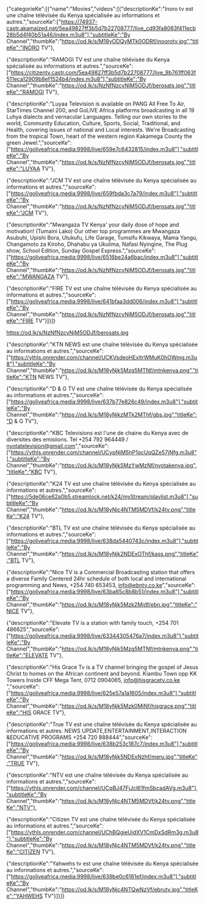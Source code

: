 {"categorieKe":[{"name":"Movies","videos":[{"descriptionKe":"Inoro tv est une chaîne télévisée du Kenya spécialisée au informations et autres.","sourceKe":["https://74937-castr.akamaized.net/5ea49827ff3b5d7b22708777/live_cd93fa8063f411ecb28b5d4f40b51a46/index.m3u8"],"subtitleKe":"By Channel","thumbKe":"https://od.lk/s/M18yODQyMTk0ODRf/inoorotv.jpg","titleKe":"INORO TV"},

{"descriptionKe":"RAMOGI TV est une chaîne télévisée du Kenya spécialisée au informations et autres.","sourceKe":["https://citizentv.castr.com/5ea49827ff3b5d7b22708777/live_9b761ff063f511eca12909b8ef1524b4/index.m3u8"],"subtitleKe":"By Channel","thumbKe":"https://od.lk/s/NzNfNzcyNjM5ODJf/berosats.jpg","titleKe":"RAMOGI TV"},

{"descriptionKe":"Luyaa Television is available on PANG All Free To Air, StarTimes Channel 200, and GoLIVE Africa platforms broadcasting in all 19 Luhya dialects and vernacular Languages. Telling our own stories to the world, Community Education, Culture, Sports, Social, Traditional, and Health, covering issues of national and Local interests. We're Broadcasting from the tropical Town, heart of the western region Kakamega County the green Jewel.","sourceKe":["https://goliveafrica.media:9998/live/659e7c6432815/index.m3u8"],"subtitleKe":"By Channel","thumbKe":"https://od.lk/s/NzNfNzcyNjM5ODJf/berosats.jpg","titleKe":"LUYAA TV"},

{"descriptionKe":"JCM TV est une chaîne télévisée du Kenya spécialisée au informations et autres.","sourceKe":["https://goliveafrica.media:9998/live/659fbda3c7a79/index.m3u8"],"subtitleKe":"By Channel","thumbKe":"https://od.lk/s/NzNfNzcyNjM5ODJf/berosats.jpg","titleKe":"JCM TV"},

{"descriptionKe":"Mwangaza TV Kenya' your daily dose of hope and motivation! (Tumaini Lako) Our other top programmes are Mwangaza Asubuhi, Upishi Bora, Utukufu, Life Garage, Tumsifu Kikwaya, Mama Yangu, Changamoto za Kiroho, Dhahabu ya Ukulima, Nafasi Nyingine, The Plug show, School Edition, Sunday Gospel Express.","sourceKe":["https://goliveafrica.media:9998/live/6516be24a6bac/index.m3u8"],"subtitleKe":"By Channel","thumbKe":"https://od.lk/s/NzNfNzcyNjM5ODJf/berosats.jpg","titleKe":"MWANGAZA TV"},

{"descriptionKe":"FIRE TV est une chaîne télévisée du Kenya spécialisée au informations et autres.","sourceKe":["https://goliveafrica.media:9998/live/641bfaa3dd006/index.m3u8"],"subtitleKe":"By Channel","thumbKe":"https://od.lk/s/NzNfNzcyNjM5ODJf/berosats.jpg","titleKe":"FIRE TV"}]}]}






https://od.lk/s/NzNfNzcyNjM5ODJf/berosats.jpg

{"descriptionKe":"KTN NEWS est une chaîne télévisée du Kenya spécialisée au informations et autres.","sourceKe":["https://ythls.onrender.com/channel/UCKVsdeoHExltrWMuK0hOWmg.m3u8"],"subtitleKe":"By Channel","thumbKe":"https://od.lk/s/M18yNjk5Mzg5MTNf/mtnkenya.png","titleKe":"KTN NEWS TV"},

{"descriptionKe":"D & G TV est une chaîne télévisée du Kenya spécialisée au informations et autres.","sourceKe":["https://goliveafrica.media:9998/live/637b77e826c49/index.m3u8"],"subtitleKe":"By Channel","thumbKe":"https://od.lk/s/M18yNjkzMTk2MThf/gbs.jpg","titleKe":"D & G TV"},

{"descriptionKe":"KBC Televisions est l'une de chaine du Kenya avec de diversites des emisiions. Tel +254 792 964449 / nyotatelevision@gmail.com","sourceKe":["https://ythls.onrender.com/channel/UCypNjM5hP1qcUqQZe57jNfg.m3u8"],"subtitleKe":"By Channel","thumbKe":"https://od.lk/s/M18yNjk5MzYwMzNf/nyotakenya.jpg","titleKe":"KBC TV"},

{"descriptionKe":"K24 TV est une chaîne télévisée du Kenya spécialisée au informations et autres.","sourceKe":["https://5de06ce62a0b5.streamlock.net/k24/myStream/playlist.m3u8"],"subtitleKe":"By Channel","thumbKe":"https://od.lk/s/M18yNjc4NTM5MDVf/k24tv.png","titleKe":"K24 TV"},

{"descriptionKe":"BTL TV est une chaîne télévisée du Kenya spécialisée au informations et autres.","sourceKe":["https://goliveafrica.media:9998/live/638da5440743c/index.m3u8"],"subtitleKe":"By Channel","thumbKe":"https://od.lk/s/M18yNjk2NDExOThf/kass.png","titleKe":"BTL TV"},

{"descriptionKe":"Nice TV is a Commercial Broadcasting station that offers a diverse Family Centered 24hr schedule of both local and international programming and News, +254 740 653453, info@ebntv.co.ke","sourceKe":["https://goliveafrica.media:9998/live/63ba65c8b8b51/index.m3u8"],"subtitleKe":"By Channel","thumbKe":"https://od.lk/s/M18yNjk5Mzk2Mjdf/ebn.jpg","titleKe":"NICE TV"},

{"descriptionKe":"Elevate TV is a station with family touch, +254 701 486625","sourceKe":["https://goliveafrica.media:9998/live/63344305476a7/index.m3u8"],"subtitleKe":"By Channel","thumbKe":"https://od.lk/s/M18yNjk5Mzg5MTNf/mtnkenya.png","titleKe":"ELEVATE TV"},

{"descriptionKe":"His Grace Tv is a TV channel bringing the gospel of Jesus Christ to homes on the African continent and beyond. Kiambu Town opp KK Towers Inside CFF Mega Tent, 0712 0904065, info@hisgracetv.co.ke ","sourceKe":["https://goliveafrica.media:9998/live/625e57a1a1605/index.m3u8"],"subtitleKe":"By Channel","thumbKe":"https://od.lk/s/M18yNjk5Mzk0MjNf/hisgrace.png","titleKe":"HIS GRACE TV"},

{"descriptionKe":"True TV est une chaîne télévisée du Kenya spécialisée au informations et autres. NEWS UPDATE,ENTERTAINMENT,INTERACTION &EDUCATIVE PROGRAMS +254 720 888444","sourceKe":["https://goliveafrica.media:9998/live/638b253c187c7/index.m3u8"],"subtitleKe":"By Channel","thumbKe":"https://od.lk/s/M18yNjk5NDExNzhf/meru.jpg","titleKe":"TRUE TV"},

{"descriptionKe":"NTV est une chaîne télévisée du Kenya spécialisée au informations et autres.","sourceKe":["https://ythls.onrender.com/channel/UCqBJ47FjJcl61fmSbcadAVg.m3u8"],"subtitleKe":"By Channel","thumbKe":"https://od.lk/s/M18yNjc4NTM5MDVf/k24tv.png","titleKe":"NTV"},

{"descriptionKe":"Citizen TV est une chaîne télévisée du Kenya spécialisée au informations et autres.","sourceKe":["https://ythls.onrender.com/channel/UChBQgieUidXV1CmDxSdRm3g.m3u8"],"subtitleKe":"By Channel","thumbKe":"https://od.lk/s/M18yNjc4NTM5MDVf/k24tv.png","titleKe":"CITIZEN TV"},

{"descriptionKe":"Yahwehs tv est une chaîne télévisée du Kenya spécialisée au informations et autres.","sourceKe":["https://goliveafrica.media:9998/live/639be0c6161ef/index.m3u8"],"subtitleKe":"By Channel","thumbKe":"https://od.lk/s/M18yNjc4NTQwNzVf/ebrutv.jpg","titleKe":"YAHWEHS TV"}]}]}
